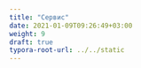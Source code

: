 ```yaml
---
title: "Сервис"
date: 2021-01-09T09:26:49+03:00
weight: 9
draft: true
typora-root-url: ../../static
---
```


